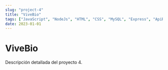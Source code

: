 ```yaml
---
slug: "project-4"
title: "ViveBio"
tags: ["JavaScript", "NodeJs", "HTML", "CSS", "MySQL", "Express", "ApiRest", "Scrum", "Workbench"]
date: 2023-01-01
---
```


# ViveBio

Descripción detallada del proyecto 4.
